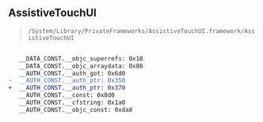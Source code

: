 ## AssistiveTouchUI

> `/System/Library/PrivateFrameworks/AssistiveTouchUI.framework/AssistiveTouchUI`

```diff

   __DATA_CONST.__objc_superrefs: 0x18
   __DATA_CONST.__objc_arraydata: 0x80
   __AUTH_CONST.__auth_got: 0x6d0
-  __AUTH_CONST.__auth_ptr: 0x350
+  __AUTH_CONST.__auth_ptr: 0x370
   __AUTH_CONST.__const: 0x8d0
   __AUTH_CONST.__cfstring: 0x1a0
   __AUTH_CONST.__objc_const: 0xda8

```
